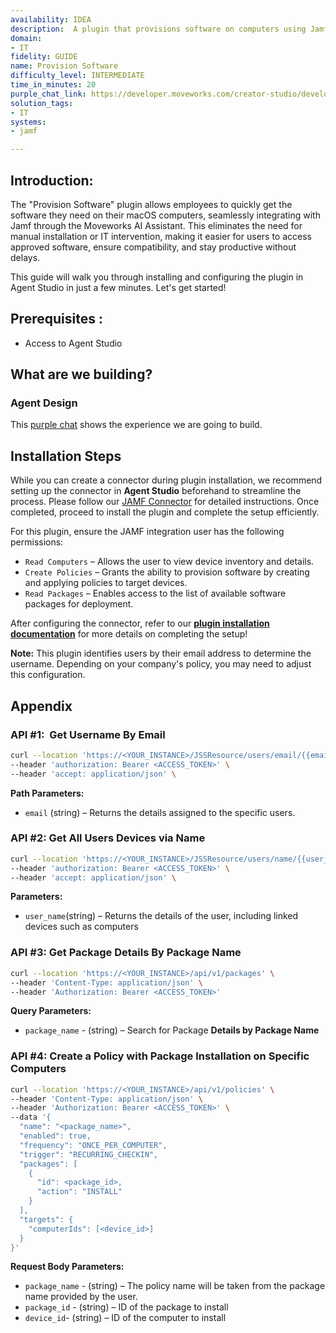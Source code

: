 ```yaml
---
availability: IDEA
description:  A plugin that provisions software on computers using Jamf.
domain:
- IT
fidelity: GUIDE
name: Provision Software
difficulty_level: INTERMEDIATE
time_in_minutes: 20
purple_chat_link: https://developer.moveworks.com/creator-studio/developer-tools/purple-chat/?conversation=%7B%22startTimestamp%22%3A%2211%3A43%2BAM%22%2C%22messages%22%3A%5B%7B%22parts%22%3A%5B%7B%22richText%22%3A%22I+need+to+set+up+Photoshop+on+my+new+MacBook.%22%7D%5D%2C%22role%22%3A%22user%22%7D%2C%7B%22parts%22%3A%5B%7B%22reasoningSteps%22%3A%5B%7B%22richText%22%3A%22Searching+for+devices+assigned+to+the+current+user+in+Jamf.%22%2C%22status%22%3A%22success%22%7D%5D%7D%2C%7B%22richText%22%3A%22I+found+a+MacBook+Pro+assigned+to+you.+Do+you+want+to+install+Adobe+Photoshop+on+this+device%3F%22%7D%2C%7B%22citations%22%3A%5B%7B%22citationTitle%22%3A%22MacBook+Pro+%28ID%3A+123456%29%22%2C%22connectorName%22%3A%22jamf%22%7D%5D%7D%2C%7B%22buttons%22%3A%5B%7B%22buttonText%22%3A%22Yes%2C+install+on+this+device%22%2C%22style%22%3A%22filled%22%7D%2C%7B%22buttonText%22%3A%22Use+a+different+device%22%2C%22style%22%3A%22outlined%22%7D%2C%7B%22buttonText%22%3A%22Cancel%22%2C%22style%22%3A%22outlined%22%7D%5D%7D%5D%2C%22role%22%3A%22assistant%22%7D%2C%7B%22parts%22%3A%5B%7B%22richText%22%3A%22Yes%2C+install+on+this+device%22%7D%5D%2C%22role%22%3A%22user%22%7D%2C%7B%22parts%22%3A%5B%7B%22richText%22%3A%22%3Cp%3EGreat.+I+am+ready+to+start+the+installation.%3C%2Fp%3E%3Cul%3E%3Cli%3E%3Cb%3EDevice%3C%2Fb%3E%3A+MacBook+Pro+%28ID%3A+123456%29%3C%2Fli%3E%3Cli%3E%3Cb%3ESoftware%3C%2Fb%3E%3A+Adobe+Photoshop%3C%2Fli%3E%3Cli%3E%3Cb%3ELicense%3C%2Fb%3E%3A+Single+User%3C%2Fli%3E%3C%2Ful%3E%3Cp%3EPlease+confirm+to+proceed.%3C%2Fp%3E%22%7D%2C%7B%22buttons%22%3A%5B%7B%22buttonText%22%3A%22Install+Photoshop%22%2C%22style%22%3A%22filled%22%7D%2C%7B%22buttonText%22%3A%22Cancel%22%2C%22style%22%3A%22outlined%22%7D%5D%7D%5D%2C%22role%22%3A%22assistant%22%7D%2C%7B%22parts%22%3A%5B%7B%22richText%22%3A%22Install+Photoshop%22%7D%5D%2C%22role%22%3A%22user%22%7D%2C%7B%22parts%22%3A%5B%7B%22reasoningSteps%22%3A%5B%7B%22richText%22%3A%22Sending+installation+command+to+device+via+Jamf.%22%2C%22status%22%3A%22success%22%7D%5D%7D%2C%7B%22richText%22%3A%22I%27ve+started+the+installation+of+Adobe+Photoshop+on+your+MacBook+Pro.+The+application+will+appear+on+your+device+shortly.%22%7D%2C%7B%22citations%22%3A%5B%7B%22citationTitle%22%3A%22MacBook+Pro+%28ID%3A+123456%29%22%2C%22connectorName%22%3A%22jamf%22%7D%5D%7D%5D%2C%22role%22%3A%22assistant%22%7D%5D%7D
solution_tags:
- IT
systems:
- jamf

---
```

## **Introduction:**

The "Provision Software" plugin allows employees to quickly get the software they need on their macOS computers, seamlessly integrating with Jamf through the Moveworks AI Assistant. This eliminates the need for manual installation or IT intervention, making it easier for users to access approved software, ensure compatibility, and stay productive without delays.

This guide will walk you through installing and configuring the plugin in Agent Studio in just a few minutes. Let's get started!

## **Prerequisites :**

- Access to Agent Studio

## **What are we building?**

### **Agent Design**

This [purple chat](https://marketplace.moveworks.com/plugins/jamf-provision-software?hist=home%2Cbrws) shows the experience we are going to build.

## **Installation Steps**

While you can create a connector during plugin installation, we recommend setting up the connector in **Agent Studio** beforehand to streamline the process. Please follow our [JAMF Connector](https://marketplace.moveworks.com/connectors/jamf#how-to-implement) for detailed instructions. Once completed, proceed to install the plugin and complete the setup   efficiently.

For this plugin, ensure the JAMF integration user has the following permissions:

- `Read Computers` – Allows the user to view device inventory and details.
- `Create Policies` – Grants the ability to provision software by creating and applying policies to target devices.
- `Read Packages` – Enables access to the list of available software packages for deployment.

After configuring the connector, refer to our [**plugin installation documentation**](https://help.moveworks.com/docs/ai-agent-marketplace-installation) for more details on completing the setup!

**Note:** This plugin identifies users by their email address to determine the username. Depending on your company's policy, you may need to adjust this configuration.

## **Appendix**

### **API #1:  Get Username By Email**

```bash
curl --location 'https://<YOUR_INSTANCE>/JSSResource/users/email/{{email}}' \
--header 'authorization: Bearer <ACCESS_TOKEN>' \
--header 'accept: application/json' \
```

**Path Parameters:**

- `email` (string) – Returns the details assigned to the specific users.

### **API #2: Get All Users Devices via Name**

```bash
curl --location 'https://<YOUR_INSTANCE>/JSSResource/users/name/{{user_name}}' \
--header 'authorization: Bearer <ACCESS_TOKEN>' \
--header 'accept: application/json' \
```

**Parameters:**

- `user_name`(string) – Returns the details of the user, including linked devices such as computers

### **API #3: Get Package Details By Package Name**

```bash
curl --location 'https://<YOUR_INSTANCE>/api/v1/packages' \
--header 'Content-Type: application/json' \
--header 'Authorization: Bearer <ACCESS_TOKEN>'

```

**Query  Parameters:**

- `package_name` - (string) – Search for Package **Details by Package Name**

### **API #4: Create a Policy with Package Installation on Specific Computers**

```bash
curl --location 'https://<YOUR_INSTANCE>/api/v1/policies' \
--header 'Content-Type: application/json' \
--header 'Authorization: Bearer <ACCESS_TOKEN>' \
--data '{
  "name": "<package_name>",
  "enabled": true,
  "frequency": "ONCE_PER_COMPUTER",
  "trigger": "RECURRING_CHECKIN",
  "packages": [
    {
      "id": <package_id>,
      "action": "INSTALL"
    }
  ],
  "targets": {
    "computerIds": [<device_id>]
  }
}'
```

**Request Body Parameters:**

- `package_name` - (string) – The policy name will be taken from the package name provided by the user.
- `package_id` - (string) –  ID of the package to install
- `device_id`-  (string) – ID of the computer to install